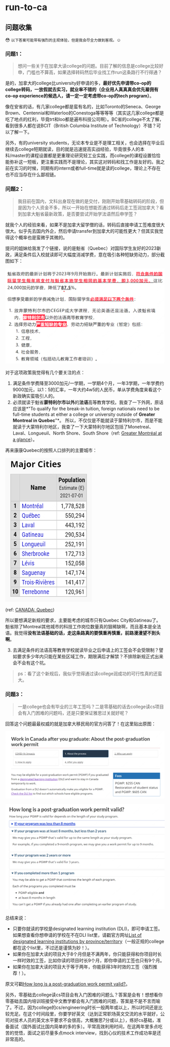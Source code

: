 # run-to-ca

## 问题收集

😳 `以下答案可能带有强烈的主观体验，但是我会尽全力做到客观。`☺️

### 问题1：

> 想问一些关于在加拿大读college的问题。目前了解的信息是college比较好申，门槛也不算高，如果选择转码然后毕业找工作run这条路行不行得通？

是的，加拿大的college比university好申请的多，**最好优先申请带co-op的college转码，一放假就去实习，就业率不错的（企业用人真真真会优先雇佣有co-op experience的候选人，请一定一定考虑带co-op的tech program）**。

像在安省的话，有几家college都是蛮有名的，比如Toronto的Seneca、George Brown、Centennial和Waterloo的Conestoga等等等等（其实这几家college都是吃了地点的红利，毕竟trt和loo都是遍布科技公司啊）。BC省的college不太了解，看到很多人都在说BCIT（British Columbia Institute of Technology）不错？可以了解一下。

另外，有的university students，无论本专业是不是理工相关，也会选择在毕业后继续去college短期就读，目的就是迅速提高实战经验，毕竟很多人的本科/master的课程设置都是更重理论研究轻工业实践，而college的课程设置恰恰能弥补这一短板，更注重实践而不是理论，其实这对转码和找工作是友好的。我之前在实习的时候，同期有的intern或者full-time就是读的college，理论上不存在也不应当存在什么鄙视链。

### 问题2：

> 我目前在国内，文科出身现在做的是交付，刚刚开始零基础转码的阶段，但是因为个人资金不多，所以一开始在想能否通过转码后走工签润加拿大？看到加拿大魁省最新政策，是否要尝试开始学法语然后申学签？

就我个人的经验来看，如果不是加拿大留学僧的话，转码后直接申请工签难度很大很大。似乎先去国内外企，然后申请transfer到加拿大的可能性更大？但其实我觉得这个概率也是蛮微乎其微的。

提问的姐妹给我发了个链接，说的是魁省（Quebec）对国际学生友好的2023新政，满足条件后入校就读即可大幅度消减学费，意在吸引各种短缺劳动力，部分截图如下：

![魁省2023新计划](img/quebec-2023-newplan.png)

对于这项政策我觉得有几个要关注的点：

1. 满足条件学费降至3000加元/一学期，一学期4个月，一年3学期，一年学费约9000加元，以1：5的汇率，一年大约4w5的人民币，单从学费角度来看这个新政确实蛮吸引人的。
2. 必须就读于魁省**蒙特利尔市以外**的**法语**高等教育学校。我查了一下外网，原话应该是*"To qualify for the break-in tuition, foreign nationals need to be full-time students at either a college or university outside of **Greater Montreal in Quebec**"*。
   所以，不仅仅是不能就读于蒙特利尔市，而是不能就读于大蒙特利尔地区，我查了一下大蒙特利尔地区包括了Monetreal、Laval、Longueuil、North Shore、South Shore（ref: [Greater Montréal at a glance](https://www.montrealinternational.com/en/invest/geographic-zones/)）。

再来康康Quebec的按照人口排列的主要城市：

![魁省主要城市](img/quebec-major-cities.png)

(ref: [CANADA: Quebec](http://www.citypopulation.de/en/canada/cities/quebec/))

所以要想满足新规的要求，主要能考虑的城市只有Quebec City和Gatineau了。魁省除了Montreal其他城市的科技工作岗位数量真的狠稀缺啊，而且基本是全法语。我觉得**没有法语基础的话，走这条路真的要慎重再慎重，前路漫漫望不到头啊**。

3. 去满足条件的法语高等教育学校就读毕业之后申请上的工签会不会受限制？譬如要求多少年内只能在某些区域工作，期限满后才解禁？不排除新规正式出来会不会有这个坑。

> ps：看了这个新规后，我似乎觉得通过读college润成功的可行性真的还蛮大。

### 问题3：

> 一是college也会有毕业的三年工签吗？二是零基础的话去college读cs项目会有入门困难的问题吗，还是只要保证雅思过关就好呢？

回答这个问题最最权威的就是加拿大移民局的官方问答了！在这里贴出原图：

![DLI](img/dli.png)

![加拿大工签时长](img/pgwp.png)

总结来说：

- 只要你就读的学校是designated learning institution (DLI)，即可申请工签。如果想查看你想申请的学校在不在DLI list里，请戳官方网址[List of designated learning institutions by province/territory](https://www.canada.ca/en/immigration-refugees-citizenship/services/study-canada/study-permit/prepare/designated-learning-institutions-list.html)（一般正规的college都在这个list里，不过还是谨慎为妙！）。
- 如果你在加拿大读的项目大于8个月但是不满两年，你只能获得和你项目时长一样时效的工签，比如你读的项目时长9个月，即你申请的工签也只有9个月。
- 如果你在加拿大读的项目大于等于两年，你能获得3年时效的工签（强烈推荐！）。

原文可戳[How long is a post-graduation work permit valid?](https://www.canada.ca/en/immigration-refugees-citizenship/services/study-canada/work/after-graduation/about.html#pgwp_validity)。

另外，零基础去college读cs项目会有入门困难的问题么？答案是会有！想想看你零基础去国内培训班接受中文教学都会有入门困难的问题，答案是不是不言而喻了。不过，因为college的cs/engineering时长一般两年或以上，所以时间还是比较充足。在这个时间段里，你要学好英文（达到正常职场英文交流的水平就好，公司对技术人员的英文水平要求不会很高，大概雅思7分或以上），练好cs基础，准备面试（国外面试比国内简单的多的多）。平常高效利用时间，在这两年里多点吃苦的觉悟，面试之前尽量多点mock interview，找到心仪的技术工作成功率是还非常高的。